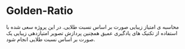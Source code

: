 # Golden-Ratio

محاسبه ی امتیاز زیبایی صورت بر اساس نسبت طلایی.
در این پروژه سعی شده با استفاده از تکنیک های یادگیری عمیق همچنین پردازش تصویر امتیازدهی زیبایی یک صورت بر اساس نسبت طلایی انجام شود.
